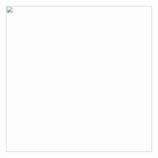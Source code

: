 <a href="https://countingdownto.com/email-countdown/j_EcR4Ihmhs9Pw" target="_blank" width="200">
  <img width="400"  src="https://w3.countingdownto.com/g/j_EcR4Ihmhs9Pw">
</a>
